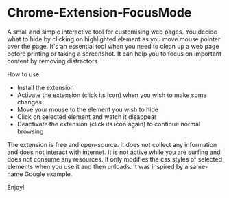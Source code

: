 # Chrome-Extension-FocusMode

A small and simple interactive tool for customising web pages. You decide what to hide by clicking on highlighted element as you move mouse pointer over the page. It's an essential tool when you need to clean up a web page before printing or taking a screenshot. It can help you to focus on important content by removing distractors.

How to use:
- Install the extension
- Activate the extension (click its icon) when you wish to make some changes 
- Move your mouse to the element you wish to hide
- Click on selected element and watch it disappear
- Deactivate the extension (click its icon again) to continue normal browsing

The extension is free and open-source. It does not collect any information and does not interact with internet. It is not active while you are surfing and does not consume any resources. It only modifies the css styles of selected elements when you use it and then unloads. It was inspired by a same-name Google example.

Enjoy!
